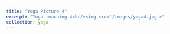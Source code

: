 ```yaml
---
title: "Yoga Picture 4"
excerpt: "Yoga teaching 4<br/><img src='/images/yoga4.jpg'>"
collection: yoga
---
```

